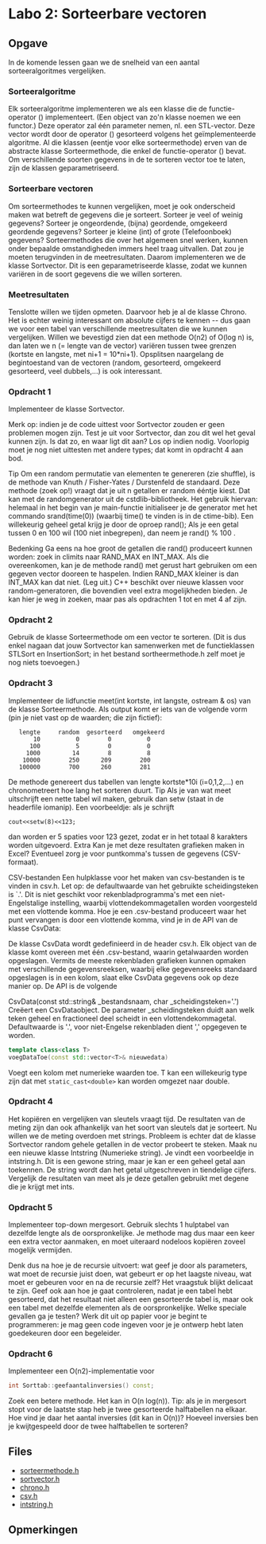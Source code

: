# Labo 2: Sorteerbare vectoren

## Opgave


In de komende lessen gaan we de snelheid van een aantal sorteeralgoritmes vergelijken.

### Sorteeralgoritme

Elk sorteeralgoritme implementeren we als een klasse die de functie-operator () implementeert. (Een object van zo'n klasse noemen we een functor.) Deze operator zal één parameter nemen, nl. een STL-vector. Deze vector wordt door de operator () gesorteerd volgens het geïmplementeerde algoritme.
Al die klassen (eentje voor elke sorteermethode) erven van de abstracte klasse Sorteermethode, die enkel de functie-operator () bevat. Om verschillende soorten gegevens in de te sorteren vector toe te laten, zijn de klassen geparametriseerd.

### Sorteerbare vectoren

Om sorteermethodes te kunnen vergelijken, moet je ook onderscheid maken wat betreft de gegevens die je sorteert. Sorteer je veel of weinig gegevens? Sorteer je ongeordende, (bijna) geordende, omgekeerd geordende gegevens? Sorteer je kleine (int) of grote (Telefoonboek) gegevens? Sorteermethodes die over het algemeen snel werken, kunnen onder bepaalde omstandigheden immers heel traag uitvallen. Dat zou je moeten terugvinden in de meetresultaten.
Daarom implementeren we de klasse Sortvector<T>. Dit is een geparametriseerde klasse, zodat we kunnen variëren in de soort gegevens die we willen sorteren.

### Meetresultaten

Tenslotte willen we tijden opmeten. Daarvoor heb je al de klasse Chrono. Het is echter weinig interessant om absolute cijfers te kennen -- dus gaan we voor een tabel van verschillende meetresultaten die we kunnen vergelijken.
Willen we bevestigd zien dat een methode O(n2) of O(log n) is, dan laten we n (= lengte van de vector) variëren tussen twee grenzen (kortste en langste, met ni+1 = 10*ni+1).
Opsplitsen naargelang de begintoestand van de vectoren (random, gesorteerd, omgekeerd gesorteerd, veel dubbels,...) is ook interessant.

### Opdracht 1

Implementeer de klasse Sortvector<T>.

Merk op: indien je de code uittest voor Sortvector<int> zouden er geen problemen mogen zijn. Test je uit voor Sortvector<double>, dan zou dit wel het geval kunnen zijn. Is dat zo, en waar ligt dit aan? Los op indien nodig.
Voorlopig moet je nog niet uittesten met andere types; dat komt in opdracht 4 aan bod.

Tip Om een random permutatie van elementen te genereren (zie shuffle), is de methode van Knuth / Fisher-Yates / Durstenfeld de standaard. Deze methode (zoek op!) vraagt dat je uit n getallen er random ééntje kiest. Dat kan met de randomgenerator uit de cstdlib-bibliotheek. Het gebruik hiervan: helemaal in het begin van je main-functie initialiseer je de generator met het commando srand(time(0)) (waarbij time() te vinden is in de ctime-bib). Een willekeurig geheel getal krijg je door de oproep rand(); Als je een getal tussen 0 en 100 wil (100 niet inbegrepen), dan neem je rand() % 100 .

Bedenking Ga eens na hoe groot de getallen die rand() produceert kunnen worden: zoek in climits naar RAND_MAX en INT_MAX. Als die overeenkomen, kan je de methode rand() met gerust hart gebruiken om een gegeven vector dooreen te haspelen. Indien RAND_MAX kleiner is dan INT_MAX kan dat niet. (Leg uit.) C++ beschikt over nieuwe klassen voor random-generatoren, die bovendien veel extra mogelijkheden bieden. Je kan hier je weg in zoeken, maar pas als opdrachten 1 tot en met 4 af zijn.

### Opdracht 2

Gebruik de klasse Sorteermethode om een vector te sorteren. (Dit is dus enkel nagaan dat jouw Sortvector kan samenwerken met de functieklassen STLSort en InsertionSort; in het bestand sortheermethode.h zelf moet je nog niets toevoegen.)

### Opdracht 3

Implementeer de lidfunctie
meet(int kortste, int langste, ostream & os)
van de klasse Sorteermethode. Als output komt er iets van de volgende vorm (pin je niet vast op de waarden; die zijn fictief):

```
   lengte     random  gesorteerd   omgekeerd
       10          0        0          0
      100          5        0          0
     1000         14        8          8
    10000        250      209        200
   100000        700      260        281
```

De methode genereert dus tabellen van lengte kortste*10i (i=0,1,2,...) en chronometreert hoe lang het sorteren duurt.
Tip Als je van wat meet uitschrijft een nette tabel wil maken, gebruik dan setw (staat in de headerfile iomanip). Een voorbeeldje: als je schrijft

``cout<<setw(8)<<123;``

dan worden er 5 spaties voor 123 gezet, zodat er in het totaal 8 karakters worden uitgevoerd.
Extra Kan je met deze resultaten grafieken maken in Excel? Eventueel zorg je voor puntkomma's tussen de gegevens (CSV-formaat).

CSV-bestanden Een hulpklasse voor het maken van csv-bestanden is te vinden in csv.h. Let op: de defaultwaarde van het gebruikte scheidingsteken is `.'. Dit is niet geschikt voor rekenbladprogramma's met een niet-Engelstalige instelling, waarbij vlottendekommagetallen worden voorgesteld met een vlottende komma. Hoe je een .csv-bestand produceert waar het punt vervangen is door een vlottende komma, vind je in de API van de klasse CsvData:

De klasse CsvData wordt gedefinieerd in de header csv.h. Elk object van de klasse komt overeen met één .csv-bestand, waarin getalwaarden worden opgeslagen. Vermits de meeste rekenbladen grafieken kunnen opmaken met verschillende gegevensreeksen, waarbij elke gegevensreeks standaard opgeslagen is in een kolom, slaat elke CsvData gegevens ook op deze manier op. De API is de volgende

CsvData(const std::string& _bestandsnaam, char _scheidingsteken='.')
Creëert een CsvDataobject. De parameter _scheidingsteken duidt aan welk teken geheel en fractioneel deel scheidt in een vlottendekommagetal. Defaultwaarde is '.', voor niet-Engelse rekenbladen dient ',' opgegeven te worden.

```cpp
template class<class T>
voegDataToe(const std::vector<T>& nieuwedata)
```

Voegt een kolom met numerieke waarden toe. T kan een willekeurig type zijn dat met ``static_cast<double>`` kan worden omgezet naar double.

### Opdracht 4

Het kopiëren en vergelijken van sleutels vraagt tijd. De resultaten van de meting zijn dan ook afhankelijk van het soort van sleutels dat je sorteert. Nu willen we de meting overdoen met strings. Probleem is echter dat de klasse Sortvector random gehele getallen in de vector probeert te steken. Maak nu een nieuwe klasse Intstring (Numerieke string). Je vindt een voorbeeldje in intstring.h. Dit is een gewone string, maar je kan er een geheel getal aan toekennen. De string wordt dan het getal uitgeschreven in tiendelige cijfers. Vergelijk de resultaten van meet als je deze getallen gebruikt met degene die je krijgt met ints.

### Opdracht 5

Implementeer top-down mergesort.
Gebruik slechts 1 hulptabel van dezelfde lengte als de oorspronkelijke. Je methode mag dus maar een keer een extra vector aanmaken, en moet uiteraard nodeloos kopiëren zoveel mogelijk vermijden.

Denk dus na hoe je de recursie uitvoert: wat geef je door als parameters, wat moet de recursie juist doen, wat gebeurt er op het laagste niveau, wat moet er gebeuren voor en na de recursie zelf? Het vraagstuk blijkt delicaat te zijn. Geef ook aan hoe je gaat controleren, nadat je een tabel hebt gesorteerd, dat het resultaat niet alleen een gesorteerde tabel is, maar ook een tabel met dezelfde elementen als de oorspronkelijke. Welke speciale gevallen ga je testen? Werk dit uit op papier voor je begint te programmeren: je mag geen code ingeven voor je je ontwerp hebt laten goedekeuren door een begeleider.

### Opdracht 6

Implementeer een O(n2)-implementatie voor

```cpp
int Sorttab::geefaantalinversies() const;
```

Zoek een betere methode. Het kan in O(n log(n)). Tip: als je in mergesort stopt voor de laatste stap heb je twee gesorteerde halftabellen na elkaar. Hoe vind je daar het aantal inversies (dit kan in O(n))? Hoeveel inversies ben je kwijtgespeeld door de twee halftabellen te sorteren?



## Files

- [sorteermethode.h]()
- [sortvector.h]()
- [chrono.h]()
- [csv.h]()
- [intstring.h]()


## Opmerkingen



